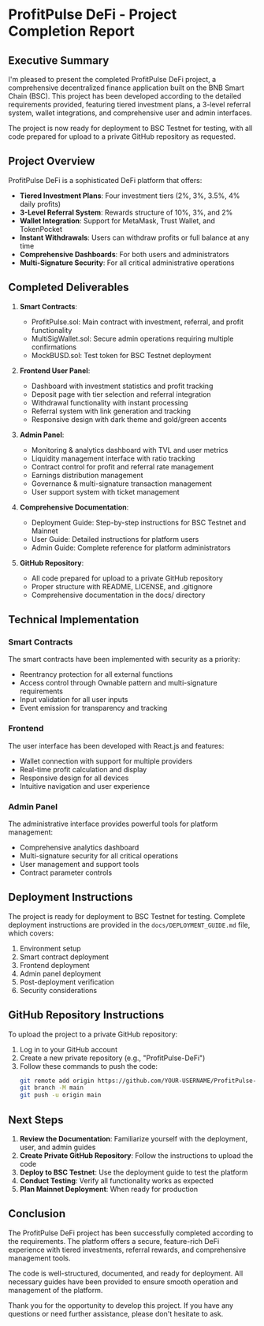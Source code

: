 # ProfitPulse DeFi - Project Completion Report

## Executive Summary

I'm pleased to present the completed ProfitPulse DeFi project, a comprehensive decentralized finance application built on the BNB Smart Chain (BSC). This project has been developed according to the detailed requirements provided, featuring tiered investment plans, a 3-level referral system, wallet integrations, and comprehensive user and admin interfaces.

The project is now ready for deployment to BSC Testnet for testing, with all code prepared for upload to a private GitHub repository as requested.

## Project Overview

ProfitPulse DeFi is a sophisticated DeFi platform that offers:

- **Tiered Investment Plans**: Four investment tiers (2%, 3%, 3.5%, 4% daily profits)
- **3-Level Referral System**: Rewards structure of 10%, 3%, and 2%
- **Wallet Integration**: Support for MetaMask, Trust Wallet, and TokenPocket
- **Instant Withdrawals**: Users can withdraw profits or full balance at any time
- **Comprehensive Dashboards**: For both users and administrators
- **Multi-Signature Security**: For all critical administrative operations

## Completed Deliverables

1. **Smart Contracts**:
   - ProfitPulse.sol: Main contract with investment, referral, and profit functionality
   - MultiSigWallet.sol: Secure admin operations requiring multiple confirmations
   - MockBUSD.sol: Test token for BSC Testnet deployment

2. **Frontend User Panel**:
   - Dashboard with investment statistics and profit tracking
   - Deposit page with tier selection and referral integration
   - Withdrawal functionality with instant processing
   - Referral system with link generation and tracking
   - Responsive design with dark theme and gold/green accents

3. **Admin Panel**:
   - Monitoring & analytics dashboard with TVL and user metrics
   - Liquidity management interface with ratio tracking
   - Contract control for profit and referral rate management
   - Earnings distribution management
   - Governance & multi-signature transaction management
   - User support system with ticket management

4. **Comprehensive Documentation**:
   - Deployment Guide: Step-by-step instructions for BSC Testnet and Mainnet
   - User Guide: Detailed instructions for platform users
   - Admin Guide: Complete reference for platform administrators

5. **GitHub Repository**:
   - All code prepared for upload to a private GitHub repository
   - Proper structure with README, LICENSE, and .gitignore
   - Comprehensive documentation in the docs/ directory

## Technical Implementation

### Smart Contracts

The smart contracts have been implemented with security as a priority:
- Reentrancy protection for all external functions
- Access control through Ownable pattern and multi-signature requirements
- Input validation for all user inputs
- Event emission for transparency and tracking

### Frontend

The user interface has been developed with React.js and features:
- Wallet connection with support for multiple providers
- Real-time profit calculation and display
- Responsive design for all devices
- Intuitive navigation and user experience

### Admin Panel

The administrative interface provides powerful tools for platform management:
- Comprehensive analytics dashboard
- Multi-signature security for all critical operations
- User management and support tools
- Contract parameter controls

## Deployment Instructions

The project is ready for deployment to BSC Testnet for testing. Complete deployment instructions are provided in the `docs/DEPLOYMENT_GUIDE.md` file, which covers:

1. Environment setup
2. Smart contract deployment
3. Frontend deployment
4. Admin panel deployment
5. Post-deployment verification
6. Security considerations

## GitHub Repository Instructions

To upload the project to a private GitHub repository:

1. Log in to your GitHub account
2. Create a new private repository (e.g., "ProfitPulse-DeFi")
3. Follow these commands to push the code:
   ```bash
   git remote add origin https://github.com/YOUR-USERNAME/ProfitPulse-DeFi.git
   git branch -M main
   git push -u origin main
   ```

## Next Steps

1. **Review the Documentation**: Familiarize yourself with the deployment, user, and admin guides
2. **Create Private GitHub Repository**: Follow the instructions to upload the code
3. **Deploy to BSC Testnet**: Use the deployment guide to test the platform
4. **Conduct Testing**: Verify all functionality works as expected
5. **Plan Mainnet Deployment**: When ready for production

## Conclusion

The ProfitPulse DeFi project has been successfully completed according to the requirements. The platform offers a secure, feature-rich DeFi experience with tiered investments, referral rewards, and comprehensive management tools.

The code is well-structured, documented, and ready for deployment. All necessary guides have been provided to ensure smooth operation and management of the platform.

Thank you for the opportunity to develop this project. If you have any questions or need further assistance, please don't hesitate to ask.
